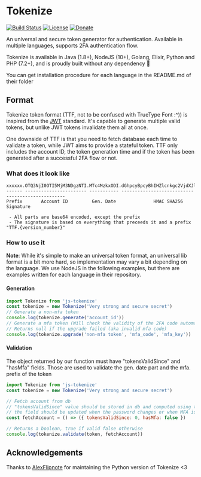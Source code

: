 # Tokenize
[![Build Status](https://img.shields.io/travis/Bowser65/Tokenize/master.svg?style=flat-square&logo=travis)](https://travis-ci.org/Bowser65/Tokenize)
[![License](https://img.shields.io/github/license/Bowser65/Tokenize.svg?style=flat-square)](https://github.com/Bowser65/Tokenize/blob/master/LICENSE)
[![Donate](https://img.shields.io/badge/donate-Patreon-F96854.svg?style=flat-square)](https://www.patreon.com/Bowser65)

An universal and secure token generator for authentication. Available in multiple languages, supports 2FA authentication
flow.

Tokenize is available in Java (1.8+), NodeJS (10+), Golang, Elixir, Python and PHP (7.2+), and is proudly built without
any dependency 🎉

You can get installation procedure for each language in the README.md of their folder

## Format
Tokenize token format (TTF, not to be confused with TrueType Font :^)) is inspired from the [JWT](https://jwt.io/)
standard. It's capable to generate multiple valid tokens, but unlike JWT tokens invalidate them all at once.

One downside of TTF is that you need to fetch database each time to validate a token, while JWT aims to provide a
stateful token. TTF only includes the account ID, the token generation time and if the token has been generated after
a successful 2FA flow or not.

### What does it look like
```
xxxxxx.OTQ3NjI0OTI5MjM3NDgzNTI.MTc4MzkxODI.dGhpcyBpcyBhIHZlcnkgc2VjdXJlIHNpZ25hdHVyZSB3ZHlt
------ ----------------------- ----------- -------------------------------------------------
Prefix       Account ID         Gen. Date              HMAC SHA256 Signature

 - All parts are base64 encoded, except the prefix
 - The signature is based on everything that preceeds it and a prefix "TTF.{version_number}"
```

### How to use it
**Note**: While it's simple to make an universal token format, an universal lib format is a bit more hard, so
implementation may vary a bit depending on the language. We use NodeJS in the following examples, but there are
examples written for each language in their repository.

#### Generation
```js
import Tokenize from 'js-tokenize'
const tokenize = new Tokenize('Very strong and secure secret')
// Generate a non-mfa token
console.log(tokenize.generate('account_id'))
// Generate a mfa token (Will check the validity of the 2FA code automatically)
// Returns null if the upgrade failed (aka invalid mfa code)
console.log(tokenize.upgrade('non-mfa token', 'mfa_code', 'mfa_key'))
```

#### Validation
The object returned by our function must have "tokensValidSince" and "hasMfa" fields. Those are used to validate the
gen. date part and the mfa. prefix of the token

```js
import Tokenize from 'js-tokenize'
const tokenize = new Tokenize('Very strong and secure secret')

// Fetch account from db
// "tokensValidSince" value should be stored in db and computed using tokenize.currentTokenTime()
// the field should be updated when the password changes or when MFA is enabled/disabled
const fetchAccount = () => ({ tokensValidSince: 0, hasMfa: false })

// Returns a boolean, true if valid false otherwise
console.log(tokenize.validate(token, fetchAccount))
```

## Acknowledgements
Thanks to [AlexFlipnote](https://github.com/AlexFlipnote) for maintaining the Python version of Tokenize <3

